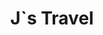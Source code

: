 ---
layout: category
title: J`s Travel
subject: Travel
category: travel
cover: '/assets/images/category-cover/travel.jpeg'
class: 'home-template'
---